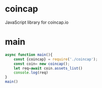# coincap
JavaScript library for coincap.io
# main
```js
async function main(){
    const {coincap} = require('./coincap');
    const coin= new coincap();
    let req=await coin.assets_list()
    console.log(req)
}
main()
```
